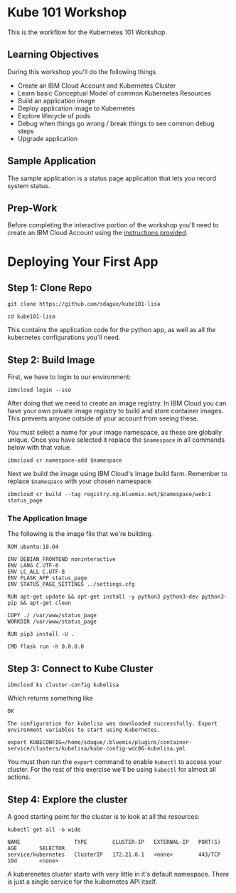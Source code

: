 # Kube 101 Workshop

<style>
    img {
        border: 2px #445588 solid;
    }
    section {
        width: 800px;
    }
    #banner {
        width: 100%;
    }
    nav {
        text-align: left;
    }
    li.tag-h3 {
        padding-left: 8px;
    }

    code.language-command:before {
    content: "> ";
    }
</style>

This is the workflow for the Kubernetes 101 Workshop.

## Learning Objectives

During this workshop you'll do the following things

- Create an IBM Cloud Account and Kubernetes Cluster
- Learn basic Conceptual Model of common Kubernetes Resources
- Build an application image
- Deploy application image to Kubernetes
- Explore lifecycle of pods
- Debug when things go wrong / break things to see common debug steps
- Upgrade application

## Sample Application

The sample application is a status page application that lets you
record system status.

## Prep-Work

Before completing the interactive portion of the workshop you'll need
to create an IBM Cloud Account using the [instructions provided](index.html).

# Deploying Your First App

## Step 1: Clone Repo

```command
git clone https://github.com/sdague/kube101-lisa
```
```command
cd kube101-lisa
```

This contains the application code for the python app, as well as all
the kubernetes configurations you'll need.

## Step 2: Build Image

First, we have to login to our environment:

```command
ibmcloud login --sso
```

After doing that we need to create an image registry. In IBM Cloud you
can have your own private image registry to build and store container
images. This prevents anyone outside of your account from seeing
these.

You must select a name for your image namespace, as these are globally
unique. Once you have selected it replace the `$namespace` in all
commands below with that value.

```command
ibmcloud cr namespace-add $namespace
```

Next we build the image using IBM Cloud's Image build farm. Remember
to replace `$namespace` with your chosen namespace.

```command
ibmcloud cr build --tag registry.ng.bluemix.net/$namespace/web:1 status_page
```

### The Application Image

The following is the image file that we're building.

```docker
ROM ubuntu:18.04

ENV DEBIAN_FRONTEND noninteractive
ENV LANG C.UTF-8
ENV LC_ALL C.UTF-8
ENV FLASK_APP status_page
ENV STATUS_PAGE_SETTINGS ../settings.cfg

RUN apt-get update && apt-get install -y python3 python3-dev python3-pip && apt-get clean

COPY ./ /var/www/status_page
WORKDIR /var/www/status_page

RUN pip3 install -U .

CMD flask run -h 0.0.0.0
```

## Step 3: Connect to Kube Cluster

```command
ibmcloud ks cluster-config kubelisa
```

Which returns something like

```output
OK

The configuration for kubelisa was downloaded successfully. Export
environment variables to start using Kubernetes.

export KUBECONFIG=/home/sdague/.bluemix/plugins/container-service/clusters/kubelisa/kube-config-wdc06-kubelisa.yml
```

You must then run the `export` command to enable `kubectl` to access
your cluster. For the rest of this exercise we'll be using `kubectl`
for almost all actions.


## Step 4: Explore the cluster

A good starting point for the cluster is to look at all the resources:

```command
kubectl get all -o wide
```

```output
NAME                 TYPE        CLUSTER-IP   EXTERNAL-IP   PORT(S)   AGE       SELECTOR
service/kubernetes   ClusterIP   172.21.0.1   <none>        443/TCP   10d       <none>
```

A kuberenetes cluster starts with very little in it's default namespace. There is just a
single service for the kubernetes API itself.
